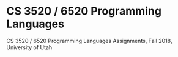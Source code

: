# CS 3520 / 6520 Programming Languages

CS 3520 / 6520 Programming Languages Assignments, Fall 2018, University of Utah
